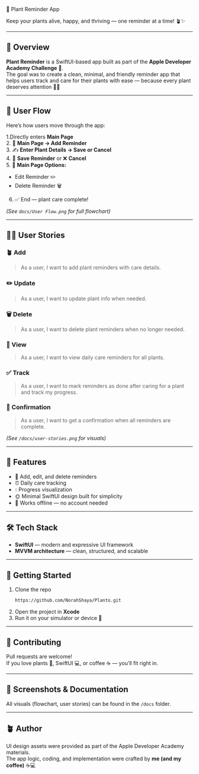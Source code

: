 🌱 Plant Reminder App

Keep your plants alive, happy, and thriving — one reminder at a time! 🪴✨  

---

## 📖 Overview  
**Plant Reminder** is a SwiftUI-based app built as part of the **Apple Developer Academy Challenge** 🍎.  
The goal was to create a clean, minimal, and friendly reminder app that helps users track and care for their plants with ease — because every plant deserves attention 🌿💧  

---

## 🧭 User Flow  

Here’s how users move through the app:  

1.Directly enters **Main Page**  
2. 🌿 **Main Page → Add Reminder**  
3. ✍️ **Enter Plant Details → Save or Cancel**  
4. 💾 **Save Reminder** or ❌ **Cancel**  
5. 🔁 **Main Page Options:**  
   - Edit Reminder ✏️  
   - Delete Reminder 🗑️  
6. ✅ End — plant care complete!  

*(See `docs/User Flow.png` for full flowchart)*  

---

## 👩‍💻 User Stories  

### 🪴 Add  
> As a user, I want to add plant reminders with care details.  

### ✏️ Update  
> As a user, I want to update plant info when needed.  

### 🗑️ Delete  
> As a user, I want to delete plant reminders when no longer needed.  

### 📅 View  
> As a user, I want to view daily care reminders for all plants.  

### ✅ Track  
> As a user, I want to mark reminders as done after caring for a plant and track my progress.  

### 🎉 Confirmation  
> As a user, I want to get a confirmation when all reminders are complete.  

*(See `/docs/user-stories.png` for visuals)*  

---

## 🧩 Features  
- 🌿 Add, edit, and delete reminders  
- ⏰ Daily care tracking  
- 💧 Progress visualization 
- 🌞 Minimal SwiftUI design built for simplicity  
- 💜 Works offline — no account needed  

---

## 🛠️ Tech Stack  
- **SwiftUI** — modern and expressive UI framework  
- **MVVM architecture** — clean, structured, and scalable  

---

## 🚀 Getting Started  

1. Clone the repo  
   ```bash
   https://github.com/NorahShaya/Planto.git
   ```
2. Open the project in **Xcode**  
3. Run it on your simulator or device 🌱  

---

## 🤝 Contributing  
Pull requests are welcome!  
If you love plants 🌼, SwiftUI 💻, or coffee ☕ — you’ll fit right in.  

---

## 📸 Screenshots & Documentation  
All visuals (flowchart, user stories) can be found in the `/docs` folder.  

---

## 🪴 Author  
UI design assets were provided as part of the Apple Developer Academy materials.  
The app logic, coding, and implementation were crafted by **me (and my coffee)** ☕💻  
